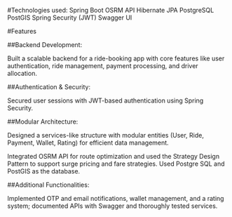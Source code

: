 #Technologies used: 
Spring Boot
OSRM API
Hibernate JPA
PostgreSQL
PostGIS
Spring Security (JWT)
Swagger UI

#Features

##Backend Development: 

Built a scalable backend for a ride-booking app with core features like user authentication, ride 
management, payment processing, and driver allocation. 

##Authentication & Security: 

Secured user sessions with JWT-based authentication using Spring Security. 

##Modular Architecture: 

Designed a services-like structure with modular entities (User, Ride, Payment, Wallet, Rating) for 
efficient data management.

Integrated OSRM API for route optimization and used the Strategy Design Pattern to support surge pricing and fare strategies. 
Used Postgre SQL and PostGIS as the database.

##Additional Functionalities:

Implemented OTP and email notifications, wallet management, and a rating system; documented 
APIs with Swagger and thoroughly tested services. 

